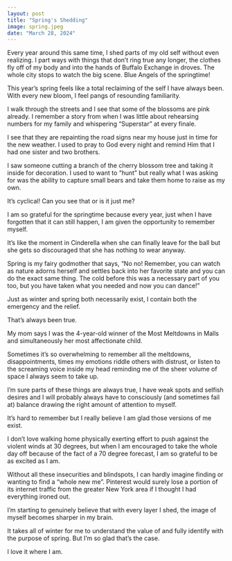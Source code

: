 ```yaml
---
layout: post
title: "Spring's Shedding"
image: spring.jpeg
date: "March 28, 2024"
---
```


Every year around this same time, I shed parts of my old self without even realizing. I part ways with things that don’t ring true any longer, the clothes fly off of my body and into the hands of Buffalo Exchange in droves. The whole city stops to watch the big scene. Blue Angels of the springtime!

This year’s spring feels like a total reclaiming of the self I have always been. With every new bloom, I feel pangs of resounding familiarity. 

I walk through the streets and I see that some of the blossoms are pink already. I remember a story from when I was little about rehearsing numbers for my family and whispering “Superstar” at every finale.

I see that they are repainting the road signs near my house just in time for the new weather. I used to pray to God every night and remind Him that I had one sister and two brothers.

I saw someone cutting a branch of the cherry blossom tree and taking it inside for decoration. I used to want to “hunt” but really what I was asking for was the ability to capture small bears and take them home to raise as my own.

It’s cyclical! Can you see that or is it just me?

I am so grateful for the springtime because every year, just when I have forgotten that it can still happen, I am given the opportunity to remember myself.

It’s like the moment in Cinderella when she can finally leave for the ball but she gets so discouraged that she has nothing to wear anyway. 

Spring is my fairy godmother that says, “No no! Remember, you can watch as nature adorns herself and settles back into her favorite state and you can do the exact same thing. The cold before this was a necessary part of you too, but you have taken what you needed and now you can dance!”

Just as winter and spring both necessarily exist, I contain both the emergency and the relief. 

That’s always been true. 

My mom says I was the 4-year-old winner of the Most Meltdowns in Malls and simultaneously her most affectionate child.

Sometimes it’s so overwhelming to remember all the meltdowns, disappointments, times my emotions riddle others with distrust, or listen to the screaming voice inside my head reminding me of the sheer volume of space I always seem to take up.

I’m sure parts of these things are always true, I have weak spots and selfish desires and I will probably always have to consciously (and sometimes fail at) balance drawing the right amount of attention to myself.

It’s hard to remember but I really believe I am glad those versions of me exist. 

I don’t love walking home physically exerting effort to push against the violent winds at 30 degrees, but when I am encouraged to take the whole day off because of the fact of a 70 degree forecast, I am so grateful to be as excited as I am.

Without all these insecurities and blindspots, I can hardly imagine finding or wanting to find a “whole new me”. Pinterest would surely lose a portion of its internet traffic from the greater New York area if I thought I had everything ironed out.

I’m starting to genuinely believe that with every layer I shed, the image of myself becomes sharper in my brain.

It takes all of winter for me to understand the value of and fully identify with the purpose of spring. But I’m so glad that’s the case.

I love it where I am.
